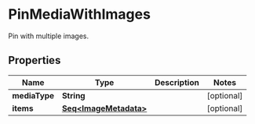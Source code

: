 

# PinMediaWithImages

Pin with multiple images.

## Properties

Name | Type | Description | Notes
------------ | ------------- | ------------- | -------------
**mediaType** | **String** |  |  [optional]
**items** | [**Seq&lt;ImageMetadata&gt;**](ImageMetadata.md) |  |  [optional]




